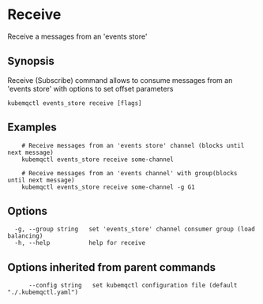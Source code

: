 # Receive

Receive a messages from an 'events store'

## Synopsis

Receive \(Subscribe\) command allows to consume messages from an 'events store' with options to set offset parameters

```text
kubemqctl events_store receive [flags]
```

## Examples

```text
    # Receive messages from an 'events store' channel (blocks until next message)
    kubemqctl events_store receive some-channel

    # Receive messages from an 'events channel' with group(blocks until next message)
    kubemqctl events_store receive some-channel -g G1
```

## Options

```text
  -g, --group string   set 'events_store' channel consumer group (load balancing)
  -h, --help           help for receive
```

## Options inherited from parent commands

```text
      --config string   set kubemqctl configuration file (default "./.kubemqctl.yaml")
```

